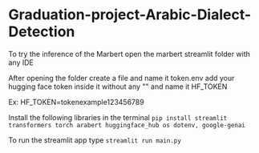 # Graduation-project-Arabic-Dialect-Detection


To try the inference of the Marbert open the marbert streamlit folder with any IDE

After opening the folder create a file and name it token.env add your hugging face token inside it without any "" and name it HF_TOKEN

Ex: HF_TOKEN=tokenexample123456789

Install the following libraries in the terminal
```pip install streamlit transformers torch arabert huggingface_hub os dotenv, google-genai```

To run the streamlit app type ```streamlit run main.py```

